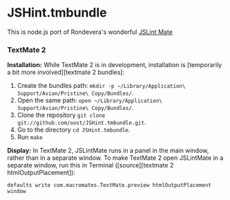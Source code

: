 JSHint.tmbundle
===============

This is node.js port of Rondevera's wonderful [JSLint Mate][jslintmate]

[jslintmate]: https://github.com/rondevera/jslintmate

### TextMate 2 ###

**Installation:** While TextMate 2 is in development, installation is
[temporarily a bit more involved][textmate 2 bundles]:

1.  Create the bundles path: `mkdir -p ~/Library/Application\ Support/Avian/Pristine\ Copy/Bundles/`.
2.  Open the same path: `open ~/Library/Application\ Support/Avian/Pristine\ Copy/Bundles/`.
3.  Clone the repository `git clone git://github.com/oost/JSHint.tmbundle.git`.
4.  Go to the directory `cd JSHint.tmbundle`.
5.  Run `make`

**Display:** In TextMate 2, JSLintMate runs in a panel in the main window,
rather than in a separate window. To make TextMate 2 open JSLintMate in a
separate window, run this in Terminal
([source][textmate 2 htmlOutputPlacement]):

    defaults write com.macromates.TextMate.preview htmlOutputPlacement window
